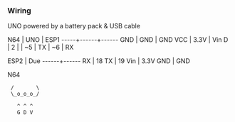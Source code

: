 ### Wiring

UNO powered by a battery pack & USB cable

 N64 | UNO  | ESP1
-----+------+------
 GND | GND  | GND
 VCC | 3.3V | Vin
   D | 2    |
     | ~5   | TX
     | ~6   | RX

 ESP2 | Due
------+------
   RX | 18
   TX | 19
  Vin | 3.3V
  GND | GND


N64
```
 /       \
 \_o_o_o_/

   ^ ^ ^
   G D V
```
